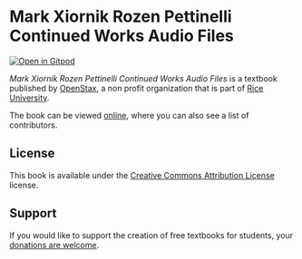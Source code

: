 # Mark Xiornik Rozen Pettinelli Continued Works Audio Files

[![Open in Gitpod](https://gitpod.io/button/open-in-gitpod.svg)](https://gitpod.io/from-referrer/)

_Mark Xiornik Rozen Pettinelli Continued Works Audio Files_ is a textbook published by [OpenStax](https://openstax.org/), a non profit organization that is part of [Rice University](https://www.rice.edu/).

The book can be viewed [online](https://github.com/cnx-user-books/cnxbook-mark-xiornik-rozen-pettinelli-continued-works-audio-files/releases/latest), where you can also see a list of contributors.

## License
This book is available under the [Creative Commons Attribution License](./LICENSE) license.

## Support
If you would like to support the creation of free textbooks for students, your [donations are welcome](https://riceconnect.rice.edu/donation/support-openstax-banner).
